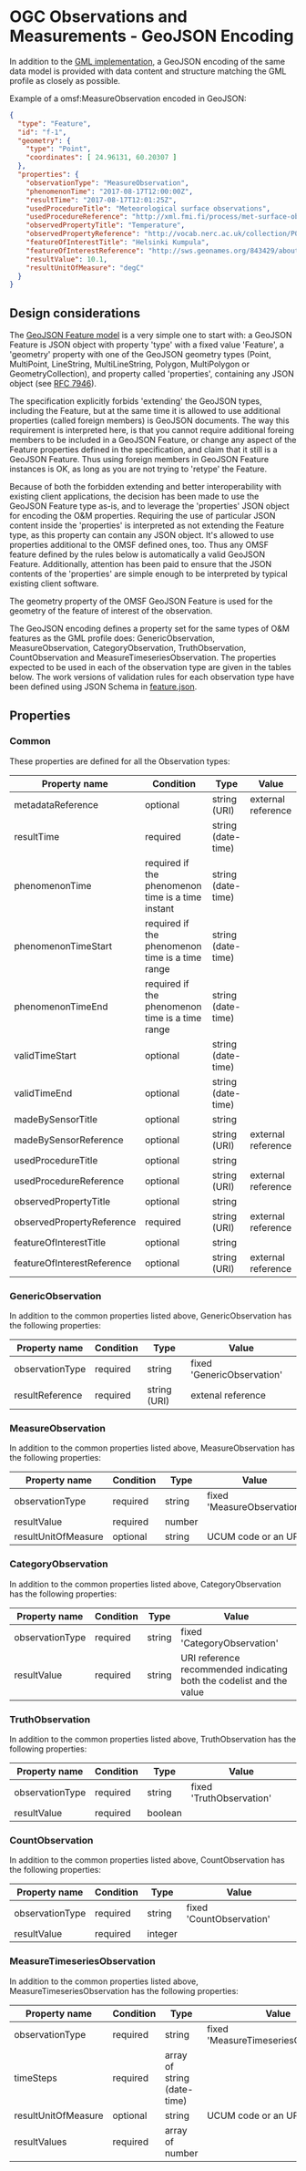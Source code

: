 # OGC Observations and Measurements - GeoJSON Encoding

In addition to the [GML implementation](../omsf-gml/), a GeoJSON encoding of the same data model is provided with data content and structure matching the GML profile as closely as possible.

Example of a omsf:MeasureObservation encoded in GeoJSON:
```json
{
  "type": "Feature",
  "id": "f-1",
  "geometry": {
    "type": "Point",
    "coordinates": [ 24.96131, 60.20307 ]
  },
  "properties": {
    "observationType": "MeasureObservation",
    "phenomenonTime": "2017-08-17T12:00:00Z",
    "resultTime": "2017-08-17T12:01:25Z",
    "usedProcedureTitle": "Meteorological surface observations",
    "usedProcedureReference": "http://xml.fmi.fi/process/met-surface-observations",
    "observedPropertyTitle": "Temperature",
    "observedPropertyReference": "http://vocab.nerc.ac.uk/collection/P07/current/CFSN0023/",
    "featureOfInterestTitle": "Helsinki Kumpula",
    "featureOfInterestReference": "http://sws.geonames.org/843429/about.rdf",
    "resultValue": 10.1,
    "resultUnitOfMeasure": "degC"
  }
}
```

## Design considerations

The [GeoJSON Feature model](http://geojson.org/schema/Feature.json) is a very simple one to start with: a GeoJSON Feature is JSON object with property 'type' with a fixed value 'Feature', a 'geometry' property with one of the 
GeoJSON geometry types (Point, MultiPoint, LineString, MultiLineString, Polygon, MultiPolygon or GeometryCollection), and property called 'properties', containing any JSON object 
(see [RFC 7946](https://tools.ietf.org/html/rfc7946)).

The specification explicitly forbids 'extending' the GeoJSON types, including the Feature, but at the same time it is allowed to use additional properties (called foreign members) is 
GeoJSON documents. The way this requirement is interpreted here, is that you cannot require additional foreing members to be included in a GeoJSON Feature, or change any aspect 
of the Feature properties defined in the specification, and claim that it still is a GeoJSON Feature. Thus using foreign members in GeoJSON Feature instances is OK, as long as you are
not trying to 'retype' the Feature.

Because of both the forbidden extending and better interoperability with existing client applications, the decision has been made to use the GeoJSON Feature type as-is, and to leverage the
'properties' JSON object for encoding the O&M properties. Requiring the use of particular JSON content inside the 'properties' is interpreted as not extending the Feature type, as this
property can contain any JSON object. It's allowed to use properties additional to the OMSF defined ones, too. Thus any OMSF feature defined by the rules below is 
automatically a valid GeoJSON Feature. Additionally, attention has been paid to ensure that the JSON contents of the 'properties' are simple enough to be interpreted by 
typical existing client software.

The geometry property of the OMSF GeoJSON Feature is used for the geometry of the feature of interest of the observation.

The GeoJSON encoding defines a property set for the same types of O&M features as the GML profile does: GenericObservation, 
MeasureObservation, CategoryObservation, TruthObservation, CountObservation and MeasureTimeseriesObservation. The properties expected to be used in
each of the observation type are given in the tables below. The work versions of validation rules for each observation 
type have been defined using JSON Schema in [feature.json](./feature.json).

## Properties

### Common

These properties are defined for all the Observation types:

Property name | Condition | Type | Value
--------------|--------------|-----------|------
metadataReference | optional | string (URI) | external reference 
resultTime | required | string (date-time) | |
phenomenonTime | required if the phenomenon time is a time instant | string (date-time) | |
phenomenonTimeStart | required if the phenomenon time is a time range | string (date-time) | |
phenomenonTimeEnd | required if the phenomenon time is a time range | string (date-time) | |
validTimeStart | optional | string (date-time) | |
validTimeEnd | optional | string (date-time) | |
madeBySensorTitle | optional | string | |
madeBySensorReference | optional | string (URI) | external reference |
usedProcedureTitle | optional | string | |
usedProcedureReference | optional | string (URI) | external reference |
observedPropertyTitle | optional | string | |
observedPropertyReference | required | string (URI) | external reference |
featureOfInterestTitle | optional | string | |
featureOfInterestReference | optional | string (URI) | external reference |

### GenericObservation

In addition to the common properties listed above, GenericObservation has the following properties:

Property name | Condition | Type | Value
--------------|--------------|-----------|------
observationType | required | string | fixed 'GenericObservation'
resultReference | required | string (URI) | extenal reference


### MeasureObservation

In addition to the common properties listed above, MeasureObservation has the following properties:

Property name | Condition | Type | Value
--------------|--------------|-----------|------
observationType | required | string | fixed 'MeasureObservation'
resultValue | required | number | |
resultUnitOfMeasure | optional | string | UCUM code or an URI


### CategoryObservation

In addition to the common properties listed above, CategoryObservation has the following properties:

Property name |  Condition | Type | Value
--------------|--------------|-----------|------
observationType | required | string | fixed 'CategoryObservation'
resultValue | required | string | URI reference recommended indicating both the codelist and the value |

### TruthObservation

In addition to the common properties listed above, TruthObservation has the following properties:

Property name | Condition | Type | Value
--------------|--------------|-----------|------
observationType | required | string | fixed 'TruthObservation'
resultValue | required | boolean | |


### CountObservation

In addition to the common properties listed above, CountObservation has the following properties:

Property name | Condition | Type | Value
--------------|--------------|-----------|------
observationType | required | string | fixed 'CountObservation'
resultValue | required | integer | |



### MeasureTimeseriesObservation

In addition to the common properties listed above, MeasureTimeseriesObservation has the following properties:

Property name | Condition | Type | Value
--------------|--------------|-----------|------
observationType | required | string | fixed 'MeasureTimeseriesObservation'
timeSteps | required | array of string (date-time) | |
resultUnitOfMeasure | optional | string | UCUM code or an URI
resultValues | required | array of number | |
